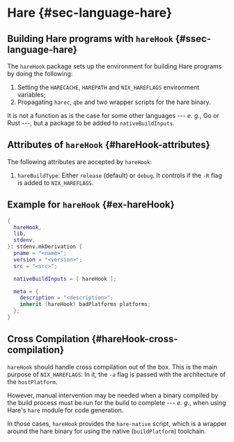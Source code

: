 # Hare {#sec-language-hare}

## Building Hare programs with `hareHook` {#ssec-language-hare}

The `hareHook` package sets up the environment for building Hare programs by
doing the following:

1. Setting the `HARECACHE`, `HAREPATH` and `NIX_HAREFLAGS` environment variables;
1. Propagating `harec`, `qbe` and two wrapper scripts for the hare binary.

It is not a function as is the case for some other languages --- _e. g._, Go or
Rust ---, but a package to be added to `nativeBuildInputs`.

## Attributes of `hareHook` {#hareHook-attributes}

The following attributes are accepted by `hareHook`:

1. `hareBuildType`: Either `release` (default) or `debug`. It controls if the
   `-R` flag is added to `NIX_HAREFLAGS`.

## Example for `hareHook` {#ex-hareHook}

```nix
{
  hareHook,
  lib,
  stdenv,
}: stdenv.mkDerivation {
  pname = "<name>";
  version = "<version>";
  src = "<src>";

  nativeBuildInputs = [ hareHook ];

  meta = {
    description = "<description>";
    inherit (hareHook) badPlatforms platforms;
  };
}
```

## Cross Compilation {#hareHook-cross-compilation}

`hareHook` should handle cross compilation out of the box. This is the main
purpose of `NIX_HAREFLAGS`: In it, the `-a` flag is passed with the architecture
of the `hostPlatform`.

However, manual intervention may be needed when a binary compiled by the build
process must be run for the build to complete --- _e. g._, when using Hare's
`hare` module for code generation.

In those cases, `hareHook` provides the `hare-native` script, which is a wrapper
around the hare binary for using the native (`buildPlatform`) toolchain.
